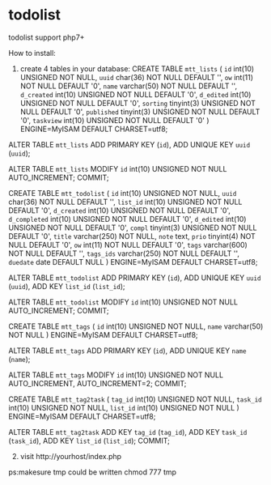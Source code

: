 # todolist
todolist  support php7+

How to install:

1. create 4 tables in your database:
CREATE TABLE `mtt_lists` (
  `id` int(10) UNSIGNED NOT NULL,
  `uuid` char(36) NOT NULL DEFAULT '',
  `ow` int(11) NOT NULL DEFAULT '0',
  `name` varchar(50) NOT NULL DEFAULT '',
  `d_created` int(10) UNSIGNED NOT NULL DEFAULT '0',
  `d_edited` int(10) UNSIGNED NOT NULL DEFAULT '0',
  `sorting` tinyint(3) UNSIGNED NOT NULL DEFAULT '0',
  `published` tinyint(3) UNSIGNED NOT NULL DEFAULT '0',
  `taskview` int(10) UNSIGNED NOT NULL DEFAULT '0'
) ENGINE=MyISAM DEFAULT CHARSET=utf8;


ALTER TABLE `mtt_lists`
  ADD PRIMARY KEY (`id`),
  ADD UNIQUE KEY `uuid` (`uuid`);


ALTER TABLE `mtt_lists`
  MODIFY `id` int(10) UNSIGNED NOT NULL AUTO_INCREMENT;
COMMIT;

CREATE TABLE `mtt_todolist` (
  `id` int(10) UNSIGNED NOT NULL,
  `uuid` char(36) NOT NULL DEFAULT '',
  `list_id` int(10) UNSIGNED NOT NULL DEFAULT '0',
  `d_created` int(10) UNSIGNED NOT NULL DEFAULT '0',
  `d_completed` int(10) UNSIGNED NOT NULL DEFAULT '0',
  `d_edited` int(10) UNSIGNED NOT NULL DEFAULT '0',
  `compl` tinyint(3) UNSIGNED NOT NULL DEFAULT '0',
  `title` varchar(250) NOT NULL,
  `note` text,
  `prio` tinyint(4) NOT NULL DEFAULT '0',
  `ow` int(11) NOT NULL DEFAULT '0',
  `tags` varchar(600) NOT NULL DEFAULT '',
  `tags_ids` varchar(250) NOT NULL DEFAULT '',
  `duedate` date DEFAULT NULL
) ENGINE=MyISAM DEFAULT CHARSET=utf8;

ALTER TABLE `mtt_todolist`
  ADD PRIMARY KEY (`id`),
  ADD UNIQUE KEY `uuid` (`uuid`),
  ADD KEY `list_id` (`list_id`);

ALTER TABLE `mtt_todolist`
  MODIFY `id` int(10) UNSIGNED NOT NULL AUTO_INCREMENT;
COMMIT;

CREATE TABLE `mtt_tags` (
  `id` int(10) UNSIGNED NOT NULL,
  `name` varchar(50) NOT NULL
) ENGINE=MyISAM DEFAULT CHARSET=utf8;

ALTER TABLE `mtt_tags`
  ADD PRIMARY KEY (`id`),
  ADD UNIQUE KEY `name` (`name`);

ALTER TABLE `mtt_tags`
  MODIFY `id` int(10) UNSIGNED NOT NULL AUTO_INCREMENT, AUTO_INCREMENT=2;
COMMIT;

CREATE TABLE `mtt_tag2task` (
  `tag_id` int(10) UNSIGNED NOT NULL,
  `task_id` int(10) UNSIGNED NOT NULL,
  `list_id` int(10) UNSIGNED NOT NULL
) ENGINE=MyISAM DEFAULT CHARSET=utf8;

ALTER TABLE `mtt_tag2task`
  ADD KEY `tag_id` (`tag_id`),
  ADD KEY `task_id` (`task_id`),
  ADD KEY `list_id` (`list_id`);
COMMIT;

2. visit http://yourhost/index.php

ps:makesure tmp could be written
chmod 777 tmp